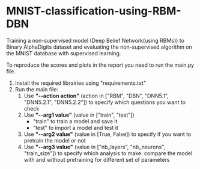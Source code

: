 # MNIST-classification-using-RBM-DBN
Training a non-supervised model (Deep Belief Network(using RBMs)) to Binary AlphaDigits dataset and
evaluating the non-supervised algorithm on the MNIST database with supervised learning.

To reproduce the scores and plots in the report you need to run the main.py file. 

1. Install the required librairies using "requirements.txt"
2. Run the main file:
   1. Use **"--action action"** (action in ["RBM", "DBN", "DNN5.1", "DNN5.2.1", "DNN5.2.2"]) 
   to specify which questions you want to check 
   2. Use **"--arg1 value"** (value in ["train", "test"])
       - "train" to train a model and save it
       - "test" to import a model and test it
   3. Use **"--arg2 value"** (value in [True, False]) to specify if you want to pretrain the model or not
   4. Use **"--arg3 value"** (value in ["nb_layers", "nb_neurons", "train_size"]) to specify which analysis to make:
   compare the model with and without pretraining for different set of parameters